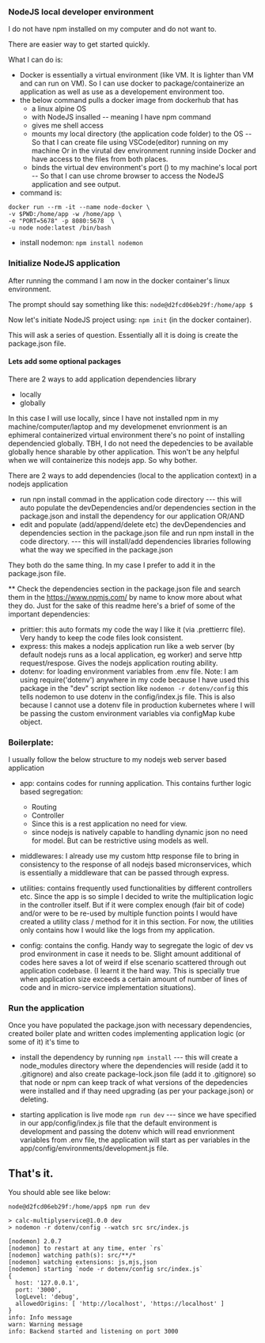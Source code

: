 ### NodeJS local developer environment
I do not have npm installed on my computer and do not want to.

There are easier way to get started quickly.

What I can do is:
- Docker is essentially a virtual environment (like VM. It is lighter than VM and can run on VM). So I can use docker to package/containerize an application as well as use as a developement environment too.
- the below command pulls a docker image from dockerhub that has
    - a linux alpine OS
    - with NodeJS insalled -- meaning I have npm command
    - gives me shell access
    - mounts my local directory (the application code folder) to the OS -- So that I can create file using VSCode(editor) running on my machine Or in the virutal dev environment running inside Docker and have access to the files from both places. 
    - binds the virtual dev environment's port () to my machine's local port -- So that I can use chrome browser to access the NodeJS application and see output.
- command is: 

```
docker run --rm -it --name node-docker \
-v $PWD:/home/app -w /home/app \
-e "PORT=5678" -p 8080:5678  \
-u node node:latest /bin/bash
```

- install nodemon: `npm install nodemon`

### Initialize NodeJS application

After running the command I am now in the docker container's linux environment.

The prompt should say something like this: `node@d2fcd06eb29f:/home/app $`

Now let's initiate NodeJS project using: `npm init` (in the docker container).

This will ask a series of question. Essentially all it is doing is create the package.json file.

#### Lets add some optional packages

There are 2 ways to add application dependencies library
- locally
- globally

In this case I will use locally, since I have not installed npm in my machine/computer/laptop and my developmenet envrionment is an ephimeral containerized virtual environment there's no point of installing dependencied globally. TBH, I do not need the depedencies to be available globally hence sharable by other application. This won't be any helpful when we will containerize this nodejs app. So why bother.

There are 2 ways to add dependencies (local to the application context) in a nodejs application
- run npn install commad in the application code directory --- this will auto populate the devDependencies and/or dependencies section in the package.json and install the dependency for our application 
OR/AND
- edit and populate (add/append/delete etc) the devDependencies and dependencies section in the package.json file and run npm install in the code directory. --- this will install/add dependencies libraries following what the way we specified in the package.json

They both do the same thing. In my case I prefer to add it in the package.json file.

** Check the dependencies section in the package.json file and search them in the https://www.npmjs.com/ by name to know more about what they do. Just for the sake of this readme here's a brief of some of the important dependencies:
- prittier: this auto formats my code the way I like it (via .prettierrc file). Very handy to keep the code files look consistent. 
- express: this makes a nodejs application run like a web server (by default nodejs runs as a local application, eg worker) and serve http request/respose. Gives the nodejs application routing ability.
- dotenv: for loading environment variables from .env file. Note: I am using require('dotenv') anywhere in my code because I have used this package in the "dev" script section like `nodemon -r dotenv/config` this tells nodemon to use dotenv in the config/index.js file. This is also because I cannot use a dotenv file in production kubernetes where I will be passing the custom environment variables via configMap kube object.


### Boilerplate:

I usually follow the below structure to my nodejs web server based application
- app: contains codes for running application. This contains further logic based segregation:
    - Routing
    - Controller
    - Since this is a rest application no need for view.
    - since nodejs is natively capable to handling dynamic json no need for model. But can be restrictive using models as well.

- middlewares: I already use my custom http response file to bring in consistency to the response of all nodejs based micronservices, which is essentially a middleware that can be passed through express.

- utilities: contains frequently used functionalities by different controllers etc. Since the app is so simple I decided to write the multiplication logic in the controller itself. But if it were complex enough (fair bit of code) and/or were to be re-used by multiple function points I would have created a utility class / method for it in this section. For now, the utilities only contains how I would like the logs from my application.

- config: contains the config. Handy way to segregate the logic of dev vs prod environment in case it needs to be. Slight amount additional of codes here saves a lot of weird if else scenario scattered through out application codebase. (I learnt it the hard way. This is specially true when application size exceeds a certain amount of number of lines of code and in micro-service implementation situations).

### Run the application

Once you have populated the package.json with necessary dependencies, created boiler plate and written codes implementing application logic (or some of it) it's time to
- install the dependency by running `npm install` --- this will create a node_modules directory where the dependencies will reside (add it to .gitignore) and also create package-lock.json file (add it to .gitignore) so that node or npm can keep track of what versions of the depedencies were installed and if thay need upgrading (as per your package.json) or deleting.

- starting application is live mode `npm run dev` --- since we have specified in our app/config/index.js file that the default environment is development and passing the dotenv which will read envrionment variables from .env file, the application will start as per variables in the app/config/environments/development.js file.

## That's it.
You should able see like below:

```
node@d2fcd06eb29f:/home/app$ npm run dev

> calc-multiplyservice@1.0.0 dev
> nodemon -r dotenv/config --watch src src/index.js

[nodemon] 2.0.7
[nodemon] to restart at any time, enter `rs`
[nodemon] watching path(s): src/**/*
[nodemon] watching extensions: js,mjs,json
[nodemon] starting `node -r dotenv/config src/index.js`
{
  host: '127.0.0.1',
  port: '3000',
  logLevel: 'debug',
  allowedOrigins: [ 'http://localhost', 'https://localhost' ]
}
info: Info message
warn: Warning message
info: Backend started and listening on port 3000

```